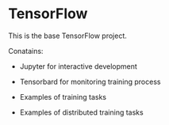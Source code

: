 # TensorFlow

This is the base TensorFlow project.

Conatains:

- Jupyter for interactive development

- Tensorbard for monitoring training process

- Examples of training tasks

- Examples of distributed training tasks

